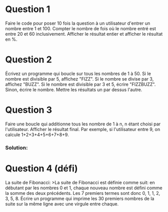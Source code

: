 # Question 1

Faire le code pour poser 10 fois la question à un utilisateur d'entrer un nombre entre 1 et 100. Compter le nombre de fois où le nombre entré est entre 20 et 60 inclusivement. Afficher le résultat entier et afficher le résultat en %.



# Question 2

Écrivez un programme qui boucle sur tous les nombres de 1 à 50. Si le nombre est divisible par 5, affichez "FIZZ". Si le nombre se divise par 3, affichez "BUZZ". Si le nombre est divisible par 3 et 5, écrire "FIZZBUZZ". Sinon, écrire le nombre. Mettre les résultats un par dessus l'autre.



# Question 3

Faire une boucle qui additionne tous les nombre de 1 à n, n étant choisi par l'utilisateur. Afficher le résultat final. Par exemple, si l'utilisateur entre 9, on calcule 1+2+3+4+5+6+7+8+9.

### Solution:




# Question 4 (défi)

La suite de Fibonacci: >La suite de Fibonacci est définie comme suit: en débutant par les nombres 0 et 1, chaque nouveau nombre est défini comme la somme des deux précédents. Les 7 premiers termes sont donc 0, 1, 1, 2, 3, 5, 8. Écrire un programme qui imprime les 30 premiers nombres de la suite sur la même ligne avec une virgule entre chaque.

